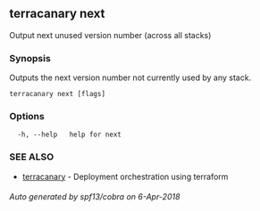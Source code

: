 ## terracanary next

Output next unused version number (across all stacks)

### Synopsis

Outputs the next version number not currently used by any stack.

```
terracanary next [flags]
```

### Options

```
  -h, --help   help for next
```

### SEE ALSO

* [terracanary](../README.md)	 - Deployment orchestration using terraform

###### Auto generated by spf13/cobra on 6-Apr-2018
